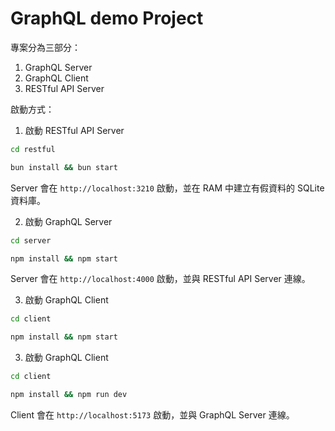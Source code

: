 # GraphQL demo Project

專案分為三部分：

1. GraphQL Server
2. GraphQL Client
3. RESTful API Server

啟動方式：

1. 啟動 RESTful API Server

```bash
cd restful
```

```bash
bun install && bun start
```

Server 會在 `http://localhost:3210` 啟動，並在 RAM 中建立有假資料的 SQLite 資料庫。

2. 啟動 GraphQL Server

```bash
cd server
```

```bash
npm install && npm start
```

Server 會在 `http://localhost:4000` 啟動，並與 RESTful API Server 連線。

3. 啟動 GraphQL Client

```bash
cd client
```

```bash
npm install && npm start
```

3. 啟動 GraphQL Client

```bash
cd client
```

```bash
npm install && npm run dev
```

Client 會在 `http://localhost:5173` 啟動，並與 GraphQL Server 連線。
